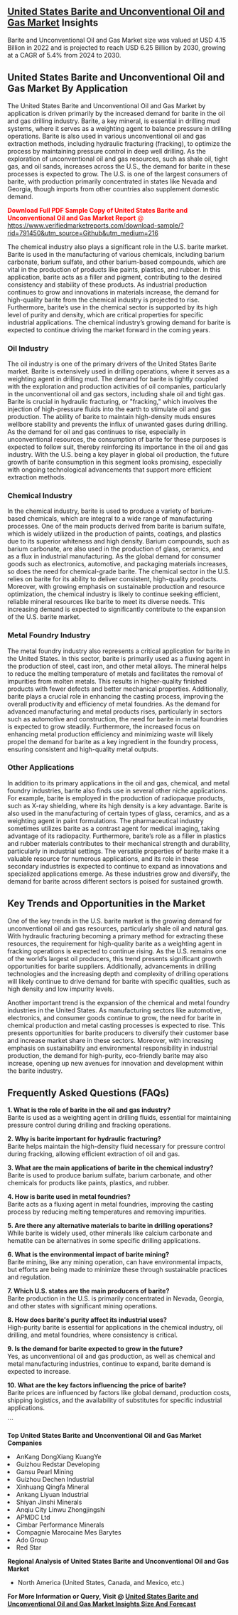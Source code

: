 <h2><a href="https://www.verifiedmarketreports.com/download-sample/?rid=791450&amp;utm_source=Github&amp;utm_medium=216" target="_blank">United States Barite and Unconventional Oil and Gas Market</a> Insights</h2><p>Barite and Unconventional Oil and Gas Market size was valued at USD 4.15 Billion in 2022 and is projected to reach USD 6.25 Billion by 2030, growing at a CAGR of 5.4% from 2024 to 2030.</p><p><h2>United States Barite and Unconventional Oil and Gas Market By Application</h2><p>The United States Barite and Unconventional Oil and Gas Market by application is driven primarily by the increased demand for barite in the oil and gas drilling industry. Barite, a key mineral, is essential in drilling mud systems, where it serves as a weighting agent to balance pressure in drilling operations. Barite is also used in various unconventional oil and gas extraction methods, including hydraulic fracturing (fracking), to optimize the process by maintaining pressure control in deep well drilling. As the exploration of unconventional oil and gas resources, such as shale oil, tight gas, and oil sands, increases across the U.S., the demand for barite in these processes is expected to grow. The U.S. is one of the largest consumers of barite, with production primarily concentrated in states like Nevada and Georgia, though imports from other countries also supplement domestic demand. <p><span class=""><span style="color: #ff0000;"><strong>Download Full PDF Sample Copy of United States Barite and Unconventional Oil and Gas Market Report</strong> @ </span><a href="https://www.verifiedmarketreports.com/download-sample/?rid=791450&amp;utm_source=Github&amp;utm_medium=216" target="_blank">https://www.verifiedmarketreports.com/download-sample/?rid=791450&amp;utm_source=Github&amp;utm_medium=216</a></span></p>The chemical industry also plays a significant role in the U.S. barite market. Barite is used in the manufacturing of various chemicals, including barium carbonate, barium sulfate, and other barium-based compounds, which are vital in the production of products like paints, plastics, and rubber. In this application, barite acts as a filler and pigment, contributing to the desired consistency and stability of these products. As industrial production continues to grow and innovations in materials increase, the demand for high-quality barite from the chemical industry is projected to rise. Furthermore, barite’s use in the chemical sector is supported by its high level of purity and density, which are critical properties for specific industrial applications. The chemical industry’s growing demand for barite is expected to continue driving the market forward in the coming years.</p><h3>Oil Industry</h3><p>The oil industry is one of the primary drivers of the United States Barite market. Barite is extensively used in drilling operations, where it serves as a weighting agent in drilling mud. The demand for barite is tightly coupled with the exploration and production activities of oil companies, particularly in the unconventional oil and gas sectors, including shale oil and tight gas. Barite is crucial in hydraulic fracturing, or "fracking," which involves the injection of high-pressure fluids into the earth to stimulate oil and gas production. The ability of barite to maintain high-density muds ensures wellbore stability and prevents the influx of unwanted gases during drilling. As the demand for oil and gas continues to rise, especially in unconventional resources, the consumption of barite for these purposes is expected to follow suit, thereby reinforcing its importance in the oil and gas industry. With the U.S. being a key player in global oil production, the future growth of barite consumption in this segment looks promising, especially with ongoing technological advancements that support more efficient extraction methods. <h3>Chemical Industry</h3><p>In the chemical industry, barite is used to produce a variety of barium-based chemicals, which are integral to a wide range of manufacturing processes. One of the main products derived from barite is barium sulfate, which is widely utilized in the production of paints, coatings, and plastics due to its superior whiteness and high density. Barium compounds, such as barium carbonate, are also used in the production of glass, ceramics, and as a flux in industrial manufacturing. As the global demand for consumer goods such as electronics, automotive, and packaging materials increases, so does the need for chemical-grade barite. The chemical sector in the U.S. relies on barite for its ability to deliver consistent, high-quality products. Moreover, with growing emphasis on sustainable production and resource optimization, the chemical industry is likely to continue seeking efficient, reliable mineral resources like barite to meet its diverse needs. This increasing demand is expected to significantly contribute to the expansion of the U.S. barite market.<h3>Metal Foundry Industry</h3><p>The metal foundry industry also represents a critical application for barite in the United States. In this sector, barite is primarily used as a fluxing agent in the production of steel, cast iron, and other metal alloys. The mineral helps to reduce the melting temperature of metals and facilitates the removal of impurities from molten metals. This results in higher-quality finished products with fewer defects and better mechanical properties. Additionally, barite plays a crucial role in enhancing the casting process, improving the overall productivity and efficiency of metal foundries. As the demand for advanced manufacturing and metal products rises, particularly in sectors such as automotive and construction, the need for barite in metal foundries is expected to grow steadily. Furthermore, the increased focus on enhancing metal production efficiency and minimizing waste will likely propel the demand for barite as a key ingredient in the foundry process, ensuring consistent and high-quality metal outputs.<h3>Other Applications</h3><p>In addition to its primary applications in the oil and gas, chemical, and metal foundry industries, barite also finds use in several other niche applications. For example, barite is employed in the production of radiopaque products, such as X-ray shielding, where its high density is a key advantage. Barite is also used in the manufacturing of certain types of glass, ceramics, and as a weighting agent in paint formulations. The pharmaceutical industry sometimes utilizes barite as a contrast agent for medical imaging, taking advantage of its radiopacity. Furthermore, barite’s role as a filler in plastics and rubber materials contributes to their mechanical strength and durability, particularly in industrial settings. The versatile properties of barite make it a valuable resource for numerous applications, and its role in these secondary industries is expected to continue to expand as innovations and specialized applications emerge. As these industries grow and diversify, the demand for barite across different sectors is poised for sustained growth.<h2>Key Trends and Opportunities in the Market</h2><p>One of the key trends in the U.S. barite market is the growing demand for unconventional oil and gas resources, particularly shale oil and natural gas. With hydraulic fracturing becoming a primary method for extracting these resources, the requirement for high-quality barite as a weighting agent in fracking operations is expected to continue rising. As the U.S. remains one of the world’s largest oil producers, this trend presents significant growth opportunities for barite suppliers. Additionally, advancements in drilling technologies and the increasing depth and complexity of drilling operations will likely continue to drive demand for barite with specific qualities, such as high density and low impurity levels.<p>Another important trend is the expansion of the chemical and metal foundry industries in the United States. As manufacturing sectors like automotive, electronics, and consumer goods continue to grow, the need for barite in chemical production and metal casting processes is expected to rise. This presents opportunities for barite producers to diversify their customer base and increase market share in these sectors. Moreover, with increasing emphasis on sustainability and environmental responsibility in industrial production, the demand for high-purity, eco-friendly barite may also increase, opening up new avenues for innovation and development within the barite industry.</p><h2>Frequently Asked Questions (FAQs)</h2><p><b>1. What is the role of barite in the oil and gas industry?</b><br>Barite is used as a weighting agent in drilling fluids, essential for maintaining pressure control during drilling and fracking operations.</p><p><b>2. Why is barite important for hydraulic fracturing?</b><br>Barite helps maintain the high-density fluid necessary for pressure control during fracking, allowing efficient extraction of oil and gas.</p><p><b>3. What are the main applications of barite in the chemical industry?</b><br>Barite is used to produce barium sulfate, barium carbonate, and other chemicals for products like paints, plastics, and rubber.</p><p><b>4. How is barite used in metal foundries?</b><br>Barite acts as a fluxing agent in metal foundries, improving the casting process by reducing melting temperatures and removing impurities.</p><p><b>5. Are there any alternative materials to barite in drilling operations?</b><br>While barite is widely used, other minerals like calcium carbonate and hematite can be alternatives in some specific drilling applications.</p><p><b>6. What is the environmental impact of barite mining?</b><br>Barite mining, like any mining operation, can have environmental impacts, but efforts are being made to minimize these through sustainable practices and regulation.</p><p><b>7. Which U.S. states are the main producers of barite?</b><br>Barite production in the U.S. is primarily concentrated in Nevada, Georgia, and other states with significant mining operations.</p><p><b>8. How does barite's purity affect its industrial uses?</b><br>High-purity barite is essential for applications in the chemical industry, oil drilling, and metal foundries, where consistency is critical.</p><p><b>9. Is the demand for barite expected to grow in the future?</b><br>Yes, as unconventional oil and gas production, as well as chemical and metal manufacturing industries, continue to expand, barite demand is expected to increase.</p><p><b>10. What are the key factors influencing the price of barite?</b><br>Barite prices are influenced by factors like global demand, production costs, shipping logistics, and the availability of substitutes for specific industrial applications.</p>```</p><p><strong>Top United States Barite and Unconventional Oil and Gas Market Companies</strong></p><div data-test-id=""><p><li>AnKang DongXiang KuangYe</li><li> Guizhou Redstar Developing</li><li> Gansu Pearl Mining</li><li> Guizhou Dechen Industrial</li><li> Xinhuang Qingfa Mineral</li><li> Ankang Liyuan Industrial</li><li> Shiyan Jinshi Minerals</li><li> Anqiu City Linwu Zhongjingshi</li><li> APMDC Ltd</li><li> Cimbar Performance Minerals</li><li> Compagnie Marocaine Mes Barytes</li><li> Ado Group</li><li> Red Star</li></p><div><strong>Regional Analysis of&nbsp;United States Barite and Unconventional Oil and Gas Market</strong></div><ul><li dir="ltr"><p dir="ltr">North America&nbsp;(United States, Canada, and Mexico, etc.)</p></li></ul><p><strong>For More Information or Query, Visit @&nbsp;</strong><strong><a href="https://www.verifiedmarketreports.com/product/barite-and-unconventional-oil-and-gas-market/?utm_source=Github&amp;utm_medium=216" target="_blank">United States Barite and Unconventional Oil and Gas Market Insights Size And Forecast</a></strong></p></div>
